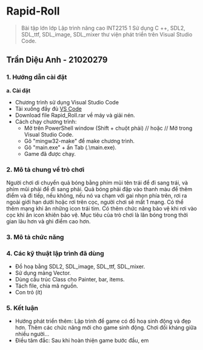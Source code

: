 # Rapid-Roll
> Bài tập lớn lớp Lập trình nâng cao INT2215 1
> Sử dụng C ++, SDL2, SDL_ttf, SDL_image, SDL_mixer thư viện phát triển trên Visual Studio Code.
## Trần Diệu Anh - 21020279

### 1. Hướng dẫn cài đặt
  **a. Cài đặt**
  - Chương trình sử dụng Visual Studio Code
  - Tải xuống đầy đủ [VS Code](https://code.visualstudio.com/download)
  - Download file Rapid_Roll.rar về máy và giải nén.
  - Cách chạy chương trình:
    + Mở trên PowerShell window (Shift + chuột phải) // hoặc // Mở trong Visual Studio Code.
    + Gõ "mingw32-make" để make chương trình.
    + Gõ "main.exe" + ấn Tab (.\main.exe).
    + Game đã được chạy. 
 

### 2. Mô tả chung về trò chơi
  Người chơi di chuyển quả bóng bằng phím mũi tên trái để đi sang trái, và phím mũi phải để đi sang phải. Quả bóng phải đập vào thanh màu để thêm điểm và đi tiếp, nếu không, nếu nó va chạm với gai nhọn phía trên, rơi ra ngoài giới hạn dưới hoặc rơi trên cọc, người chơi sẽ mất 1 mạng. 
  Có thể thêm mạng khi ăn những icon trái tim. Có thêm chức năng bảo vệ khi rơi vào cọc khi ăn icon khiên bảo vệ.
  Mục tiêu của trò chơi là lăn bóng trong thời gian lâu hơn và ghi điểm cao hơn.

### 3. Mô tả chức năng


### 4. Các kỹ thuật lập trình đã dùng
  - Đồ hoạ bằng SDL2, SDL_image, SDL_ttf, SDL_mixer.
  - Sử dụng mảng Vector. 
  - Dùng cấu trúc Class cho Painter, bar, items.
  - Tách file, chia mã nguồn.
  - Con trỏ (ít)

### 5. Kết luận
  - Hướng phát triển thêm: Lập trình để game có đồ hoạ sinh động và đẹp hơn. Thêm các chức năng mới cho game sinh động. Chơi đối kháng giữa nhiều người...
  - Điều tâm đắc: Sau khi hoàn thiện game bước đầu, em 
